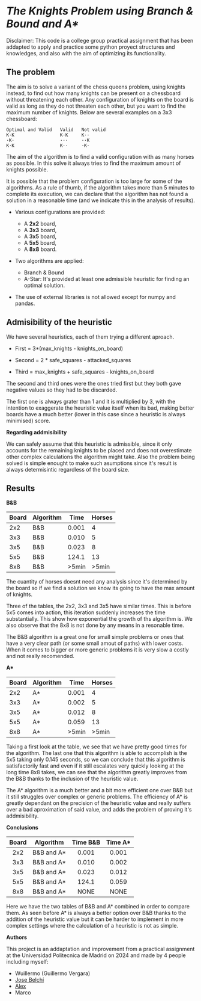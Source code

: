 # *The Knights Problem using Branch & Bound and A\**

Disclaimer: This code is a college group practical assignment that has been addapted to apply and practice some python proyect structures and
knowledges, and also with the aim of optimizing its functionality.

## The problem

The aim is to solve a variant of the chess queens problem, using knights instead, to find out how many knights can be present on a chessboard 
without threatening each other. Any configuration of knights on the board is valid as long as they do not threaten each other, but you want 
to find the maximum number of knights. Below are several examples on a 3x3 chessboard:
```
Optimal and Valid   Valid   Not valid
K·K                 K·K     K··
·K·                 ···     ··K
K·K                 K··     ·K·
```
The aim of the algorithm is to find a valid configuration with as many horses as possible. In this solve it always tries to find the maximum
amount of knights possible.

It is possible that the problem configuration is too large for some of the algorithms. As a rule of thumb, if the algorithm takes more than 5 
minutes to complete its execution, we can declare that the algorithm has not found a solution in a reasonable time (and we indicate this in 
the analysis of results).

* Various configurations are provided:
    * A **2x2** board,
    * A **3x3** board,
    * A **3x5** board,
    * A **5x5** board,
    * A **8x8** board.
* Two algorithms are applied:
    * Branch & Bound
    * A-Star: It's provided at least one admissible heuristic for finding an optimal solution.

* The use of external libraries is not allowed except for numpy and pandas.

## Admisibility of the heuristic

We have several heuristics, each of them trying a different aproach.

* First = 3*(max_knights - knights_on_board)

* Second = 2 * safe_squares - attacked_squares

* Third = max_knights + safe_squares - knights_on_board

The second and third ones were the ones tried first but they both gave negative values so they had to be discarded.

The first one is always grater than 1 and it is multiplied by 3, with the intention to exaggerate the heuristic value itself when its bad, 
making better boards have a much better (lower in this case since a heuristic is always minimised) score.

**Regarding addmisibility**

We can safely assume that this heuristic is admissible, since it only accounts for the remaining knights to be placed and does not 
overestimate other complex calculations the algorithm might take. Also the problem being solved is simple enought to make such asumptions 
since it's result is always determisintic regardless of the board size.

## Results

**B&B**

| Board | Algorithm | Time    | Horses |
|-------|-----------|---------|--------|
| 2x2   | B&B       | 0.001   | 4      |
| 3x3   | B&B       | 0.010   | 5      |
| 3x5   | B&B       | 0.023   | 8      |
| 5x5   | B&B       | 124.1   | 13     |
| 8x8   | B&B       | >5min   | >5min  |

The cuantity of horses doesnt need any analysis since it's determined by the board so if we find a solution we know its going to have 
the max amount of knights.

Three of the tables, the 2x2, 3x3 and 3x5 have similar times. This is before 5x5 comes into action, this iteration suddenly increases 
the time substantially. This show how exponential the growth of ths algorithm is.
We also observe that the 8x8 is not done by any means in a resonable time.

The B&B algorithm is a great one for small simple problems or ones that have a very clear path (or some small amout of paths) with lower 
costs. When it comes to bigger or more generic problems it is very slow a costly and not really recomended.

**A\***

| Board | Algorithm | Time  | Horses |
|-------|-----------|-------|--------|
| 2x2   | A*        | 0.001 | 4      |
| 3x3   | A*        | 0.002 | 5      |
| 3x5   | A*        | 0.012 | 8      |
| 5x5   | A*        | 0.059 | 13     |
| 8x8   | A*        | >5min | >5min  |

Taking a first look at the table, we see that we have pretty good times for the algorithm.
The last one that this algorithm is able to accomplish is the 5x5 taking only 0.145 seconds, so we can conclude that this algorithm 
is satisfactorily fast and even if it still escalates very quickly looking at the long time 8x8 takes, we can see that the algorithm 
greatly improves from the B&B thanks to the inclusion of the heuristic value.

The A* algorithm is a much better and a bit more efficient one over B&B but it still struggles over complex or generic problems.
The efficiency of A* is greatly dependant on the precision of the heuristic value and really suffers over a bad aproximation of said value,
and adds the problem of proving it's addmisibility.

**Conclusions**

| **Board** | **Algorithm** | **Time B&B** | **Time A*** |
|:---------:|:-------------:|:------------:|:-----------:|
|    2x2    |  B&B and  A*  |     0.001    |    0.001    |
|    3x3    |  B&B and  A*  |     0.010    |    0.002    |
|    3x5    |  B&B and  A*  |     0.023    |    0.012    |
|    5x5    |  B&B and  A*  |     124.1    |    0.059    |
|    8x8    |  B&B and  A*  |     NONE     |     NONE    |

Here we have the two tables of B&B and A* combined in order to compare them.
As seen before A* is always a better option over B&B thanks to the addition of the heuristic value but it can be harder to implement in 
more complex settings where the calculation of a heuristic is not as simple.

**Authors**

This project is an addaptation and improvement from a practical assignment at the Universidad Politecnica de Madrid on 2024 and made by 4 people 
including myself:
*   Wuillermo (Guillermo Vergara)
*   [Jose Belchí](https://github.com/josebelchi)
*   [Alex](https://github.com/acorcobado)
*   Marco